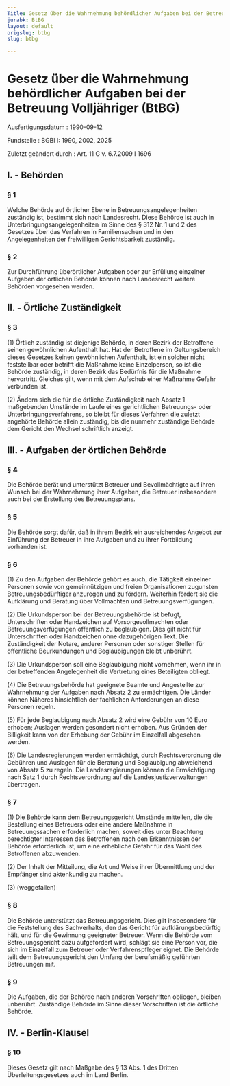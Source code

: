 ```yaml
---
Title: Gesetz über die Wahrnehmung behördlicher Aufgaben bei der Betreuung Volljähriger
jurabk: BtBG
layout: default
origslug: btbg
slug: btbg

---
```


# Gesetz über die Wahrnehmung behördlicher Aufgaben bei der Betreuung Volljähriger (BtBG)

Ausfertigungsdatum
:   1990-09-12

Fundstelle
:   BGBl I: 1990, 2002, 2025

Zuletzt geändert durch
:   Art. 11 G v. 6.7.2009 I 1696


## I. - Behörden



### § 1

Welche Behörde auf örtlicher Ebene in Betreuungsangelegenheiten
zuständig ist, bestimmt sich nach Landesrecht. Diese Behörde ist auch
in Unterbringungsangelegenheiten im Sinne des § 312 Nr. 1 und 2 des
Gesetzes über das Verfahren in Familiensachen und in den
Angelegenheiten der freiwilligen Gerichtsbarkeit zuständig.


### § 2

Zur Durchführung überörtlicher Aufgaben oder zur Erfüllung einzelner
Aufgaben der örtlichen Behörde können nach Landesrecht weitere
Behörden vorgesehen werden.


## II. - Örtliche Zuständigkeit



### § 3

(1) Örtlich zuständig ist diejenige Behörde, in deren Bezirk der
Betroffene seinen gewöhnlichen Aufenthalt hat. Hat der Betroffene im
Geltungsbereich dieses Gesetzes keinen gewöhnlichen Aufenthalt, ist
ein solcher nicht feststellbar oder betrifft die Maßnahme keine
Einzelperson, so ist die Behörde zuständig, in deren Bezirk das
Bedürfnis für die Maßnahme hervortritt. Gleiches gilt, wenn mit dem
Aufschub einer Maßnahme Gefahr verbunden ist.

(2) Ändern sich die für die örtliche Zuständigkeit nach Absatz 1
maßgebenden Umstände im Laufe eines gerichtlichen Betreuungs- oder
Unterbringungsverfahrens, so bleibt für dieses Verfahren die zuletzt
angehörte Behörde allein zuständig, bis die nunmehr zuständige Behörde
dem Gericht den Wechsel schriftlich anzeigt.


## III. - Aufgaben der örtlichen Behörde



### § 4

Die Behörde berät und unterstützt Betreuer und Bevollmächtigte auf
ihren Wunsch bei der Wahrnehmung ihrer Aufgaben, die Betreuer
insbesondere auch bei der Erstellung des Betreuungsplans.


### § 5

Die Behörde sorgt dafür, daß in ihrem Bezirk ein ausreichendes Angebot
zur Einführung der Betreuer in ihre Aufgaben und zu ihrer Fortbildung
vorhanden ist.


### § 6

(1) Zu den Aufgaben der Behörde gehört es auch, die Tätigkeit
einzelner Personen sowie von gemeinnützigen und freien Organisationen
zugunsten Betreuungsbedürftiger anzuregen und zu fördern. Weiterhin
fördert sie die Aufklärung und Beratung über Vollmachten und
Betreuungsverfügungen.

(2) Die Urkundsperson bei der Betreuungsbehörde ist befugt,
Unterschriften oder Handzeichen auf Vorsorgevollmachten oder
Betreuungsverfügungen öffentlich zu beglaubigen. Dies gilt nicht für
Unterschriften oder Handzeichen ohne dazugehörigen Text. Die
Zuständigkeit der Notare, anderer Personen oder sonstiger Stellen für
öffentliche Beurkundungen und Beglaubigungen bleibt unberührt.

(3) Die Urkundsperson soll eine Beglaubigung nicht vornehmen, wenn ihr
in der betreffenden Angelegenheit die Vertretung eines Beteiligten
obliegt.

(4) Die Betreuungsbehörde hat geeignete Beamte und Angestellte zur
Wahrnehmung der Aufgaben nach Absatz 2 zu ermächtigen. Die Länder
können Näheres hinsichtlich der fachlichen Anforderungen an diese
Personen regeln.

(5) Für jede Beglaubigung nach Absatz 2 wird eine Gebühr von 10 Euro
erhoben; Auslagen werden gesondert nicht erhoben. Aus Gründen der
Billigkeit kann von der Erhebung der Gebühr im Einzelfall abgesehen
werden.

(6) Die Landesregierungen werden ermächtigt, durch Rechtsverordnung
die Gebühren und Auslagen für die Beratung und Beglaubigung abweichend
von Absatz 5 zu regeln. Die Landesregierungen können die Ermächtigung
nach Satz 1 durch Rechtsverordnung auf die Landesjustizverwaltungen
übertragen.


### § 7

(1) Die Behörde kann dem Betreuungsgericht Umstände mitteilen, die die
Bestellung eines Betreuers oder eine andere Maßnahme in
Betreuungssachen erforderlich machen, soweit dies unter Beachtung
berechtigter Interessen des Betroffenen nach den Erkenntnissen der
Behörde erforderlich ist, um eine erhebliche Gefahr für das Wohl des
Betroffenen abzuwenden.

(2) Der Inhalt der Mitteilung, die Art und Weise ihrer Übermittlung
und der Empfänger sind aktenkundig zu machen.

(3) (weggefallen)


### § 8

Die Behörde unterstützt das Betreuungsgericht. Dies gilt insbesondere
für die Feststellung des Sachverhalts, den das Gericht für
aufklärungsbedürftig hält, und für die Gewinnung geeigneter Betreuer.
Wenn die Behörde vom Betreuungsgericht dazu aufgefordert wird, schlägt
sie eine Person vor, die sich im Einzelfall zum Betreuer oder
Verfahrenspfleger eignet. Die Behörde teilt dem Betreuungsgericht den
Umfang der berufsmäßig geführten Betreuungen mit.


### § 9

Die Aufgaben, die der Behörde nach anderen Vorschriften obliegen,
bleiben unberührt. Zuständige Behörde im Sinne dieser Vorschriften ist
die örtliche Behörde.


## IV. - Berlin-Klausel



### § 10

Dieses Gesetz gilt nach Maßgabe des § 13 Abs. 1 des Dritten
Überleitungsgesetzes auch im Land Berlin.

